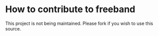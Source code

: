 # How to contribute to freeband

This project is not being maintained. Please fork if you wish to use this source.

